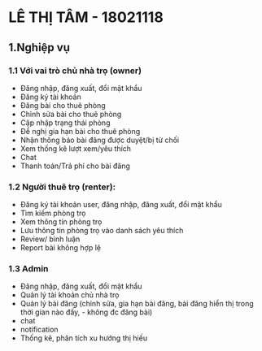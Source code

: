 # <b>LÊ THỊ TÂM - 18021118</b>

## 1.Nghiệp vụ

### 1.1 Với vai trò chủ nhà trọ (owner)
- Đăng nhập, đăng xuất, đổi mật khẩu
- Đăng ký tài khoản
- Đăng bài cho thuê phòng
- Chỉnh sửa bài cho thuê phòng
- Cập nhập trạng thái phòng
- Đề nghị gia hạn bài cho thuê phòng
- Nhận thông báo bài đăng được duyệt/bị từ chối
- Xem thống kê lượt xem/yêu thích
- Chat
- Thanh toán/Trả phí cho bài đăng

### 1.2 Người thuê trọ (renter):
- Đăng ký tài khoản user, đăng nhập, đăng xuất, đổi mật khẩu
- Tìm kiếm phòng trọ
- Xem thông tin phòng trọ
- Lưu thông tin phòng trọ vào danh sách yêu thích
- Review/ bình luận
- Report bài không hợp lệ

### 1.3 Admin
- Đăng nhập, đăng xuất, đổi mật khẩu
- Quản lý tài khoản chủ nhà trọ
- Quản lý bài đăng (chỉnh sửa, gia hạn bài đăng, bài đăng hiển thị trong thời gian nào đấy, - không đc đăng bài)
- chat
- notification
- Thống kê, phân tích xu hướng thị hiếu



